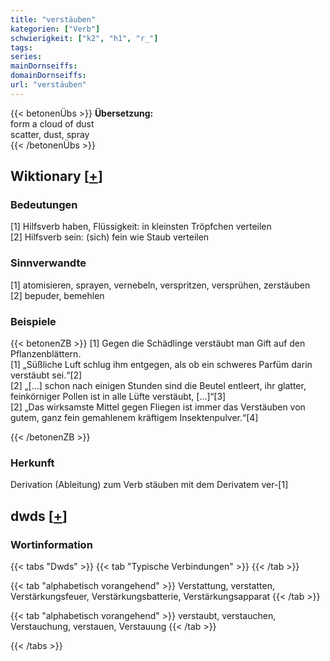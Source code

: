 ```yaml
---
title: "verstäuben"
kategorien: ["Verb"]
schwierigkeit: ["k2", "h1", "r_"]
tags:
series:
mainDornseiffs:
domainDornseiffs:
url: "verstäuben"
---
```


{{< betonenÜbs >}}
**Übersetzung:**  
form  a cloud of dust  
scatter, dust, spray  
{{< /betonenÜbs >}}

## Wiktionary [[+](https://de.wiktionary.org/wiki/verstäuben)]

### Bedeutungen
[1] Hilfsverb haben, Flüssigkeit: in kleinsten Tröpfchen verteilen  
[2] Hilfsverb sein: (sich) fein wie Staub verteilen  

### Sinnverwandte
[1] atomisieren, sprayen, vernebeln, verspritzen, versprühen, zerstäuben  
[2] bepuder, bemehlen  

### Beispiele
{{< betonenZB >}}
[1] Gegen die Schädlinge verstäubt man Gift auf den Pflanzenblättern.  
[1] „Süßliche Luft schlug ihm entgegen, als ob ein schweres Parfüm darin verstäubt sei.“[2]  
[2] „[…] schon nach einigen Stunden sind die Beutel entleert, ihr glatter, feinkörniger Pollen ist in alle Lüfte verstäubt, […]“[3]  
[2] „Das wirksamste Mittel gegen Fliegen ist immer das Verstäuben von gutem, ganz fein gemahlenem kräftigem Insektenpulver.“[4]  

{{< /betonenZB >}}
### Herkunft
Derivation (Ableitung) zum Verb stäuben mit dem Derivatem ver-[1]  



## dwds [[+](https://www.dwds.de/wb/verstäuben)]

### Wortinformation
{{< tabs "Dwds" >}}
{{< tab "Typische Verbindungen" >}}
{{< /tab >}}

{{< tab "alphabetisch vorangehend" >}}
Verstattung, verstatten, Verstärkungsfeuer, Verstärkungsbatterie, Verstärkungsapparat
{{< /tab >}}

{{< tab "alphabetisch vorangehend" >}}
verstaubt, verstauchen, Verstauchung, verstauen, Verstauung
{{< /tab >}}

{{< /tabs >}}

